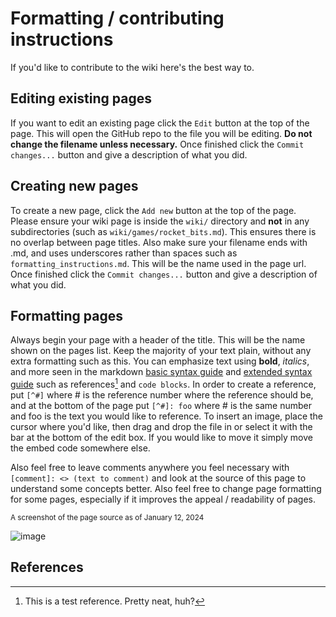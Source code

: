 # Formatting / contributing instructions

If you'd like to contribute to the wiki here's the best way to.

## Editing existing pages
If you want to edit an existing page click the `Edit` button at the top of the page. This will open the GitHub repo to the file you will be editing. **Do not change the filename unless necessary.** Once finished click the `Commit changes...` button and give a description of what you did.

## Creating new pages
To create a new page, click the `Add new` button at the top of the page. Please ensure your wiki page is inside the `wiki/` directory and **not** in any subdirectories (such as `wiki/games/rocket_bits.md`). This ensures there is no overlap between page titles. Also make sure your filename ends with .md, and uses underscores rather than spaces such as `formatting_instructions.md`. This will be the name used in the page url. Once finished click the `Commit changes...` button and give a description of what you did.

## Formatting pages
Always begin your page with a header of the title. This will be the name shown on the pages list. Keep the majority of your text plain, without any extra formatting such as this. You can emphasize text using **bold**, *italics*, and more seen in the markdown [basic syntax guide](https://www.markdownguide.org/basic-syntax/) and [extended syntax guide](https://www.markdownguide.org/extended-syntax/) such as references[^1] and `code blocks`. In order to create a reference, put `[^#]` where # is the reference number where the reference should be, and at the bottom of the page put `[^#]: foo` where # is the same number and foo is the text you would like to reference. To insert an image, place the cursor where you'd like, then drag and drop the file in or select it with the bar at the bottom of the edit box. If you would like to move it simply move the embed code somewhere else.

Also feel free to leave comments anywhere you feel necessary with `[comment]: <> (text to comment)` and look at the source of this page to understand some concepts better. Also feel free to change page formatting for some pages, especially if it improves the appeal / readability of pages.

<sub>A screenshot of the page source as of January 12, 2024</sub>

![image](https://github.com/PossiblyAxolotl/PossiblyAxolotl-Wiki/assets/76883695/9da04744-b4c8-4adf-a557-825d5758b737)

## References

[^1]: This is a test reference. Pretty neat, huh?
